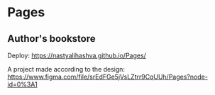# Pages
## Author's bookstore

Deploy: https://nastyalihashva.github.io/Pages/

A project made according to the design: https://www.figma.com/file/srEdFGe5jVsLZtrr9CqUUh/Pages?node-id=0%3A1
